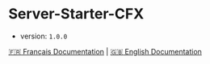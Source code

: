 # Server-Starter-CFX

- version: ``1.0.0``

[:fr: Français Documentation](#fr-français-documentation) | [:uk: English Documentation](#uk-english-documentation)